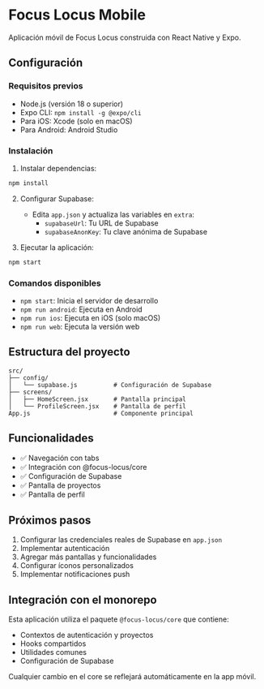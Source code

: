 # Focus Locus Mobile

Aplicación móvil de Focus Locus construida con React Native y Expo.

## Configuración

### Requisitos previos

- Node.js (versión 18 o superior)
- Expo CLI: `npm install -g @expo/cli`
- Para iOS: Xcode (solo en macOS)
- Para Android: Android Studio

### Instalación

1. Instalar dependencias:

```bash
npm install
```

2. Configurar Supabase:

   - Edita `app.json` y actualiza las variables en `extra`:
     - `supabaseUrl`: Tu URL de Supabase
     - `supabaseAnonKey`: Tu clave anónima de Supabase

3. Ejecutar la aplicación:

```bash
npm start
```

### Comandos disponibles

- `npm start`: Inicia el servidor de desarrollo
- `npm run android`: Ejecuta en Android
- `npm run ios`: Ejecuta en iOS (solo macOS)
- `npm run web`: Ejecuta la versión web

## Estructura del proyecto

```
src/
├── config/
│   └── supabase.js          # Configuración de Supabase
├── screens/
│   ├── HomeScreen.jsx       # Pantalla principal
│   └── ProfileScreen.jsx    # Pantalla de perfil
App.js                       # Componente principal
```

## Funcionalidades

- ✅ Navegación con tabs
- ✅ Integración con @focus-locus/core
- ✅ Configuración de Supabase
- ✅ Pantalla de proyectos
- ✅ Pantalla de perfil

## Próximos pasos

1. Configurar las credenciales reales de Supabase en `app.json`
2. Implementar autenticación
3. Agregar más pantallas y funcionalidades
4. Configurar íconos personalizados
5. Implementar notificaciones push

## Integración con el monorepo

Esta aplicación utiliza el paquete `@focus-locus/core` que contiene:

- Contextos de autenticación y proyectos
- Hooks compartidos
- Utilidades comunes
- Configuración de Supabase

Cualquier cambio en el core se reflejará automáticamente en la app móvil.
